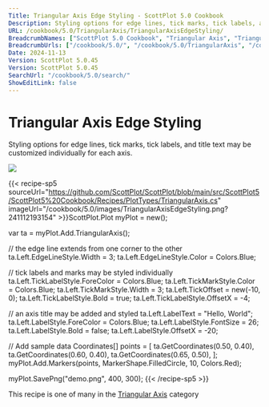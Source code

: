 ```yaml
---
Title: Triangular Axis Edge Styling - ScottPlot 5.0 Cookbook
Description: Styling options for edge lines, tick marks, tick labels, and title text may be customized individually for each axis.
URL: /cookbook/5.0/TriangularAxis/TriangularAxisEdgeStyling/
BreadcrumbNames: ["ScottPlot 5.0 Cookbook", "Triangular Axis", "Triangular Axis Edge Styling"]
BreadcrumbUrls: ["/cookbook/5.0/", "/cookbook/5.0/TriangularAxis", "/cookbook/5.0/TriangularAxis/TriangularAxisEdgeStyling"]
Date: 2024-11-13
Version: ScottPlot 5.0.45
Version: ScottPlot 5.0.45
SearchUrl: "/cookbook/5.0/search/"
ShowEditLink: false
---
```



<div class='d-flex align-items-center mt-5'>
<h1 class='me-2 text-dark my-0 border-0'>Triangular Axis Edge Styling</h1>
</div>

Styling options for edge lines, tick marks, tick labels, and title text may be customized individually for each axis.

[![](/cookbook/5.0/images/TriangularAxisEdgeStyling.png?241112193154)](/cookbook/5.0/images/TriangularAxisEdgeStyling.png?241112193154)

{{< recipe-sp5 sourceUrl="https://github.com/ScottPlot/ScottPlot/blob/main/src/ScottPlot5/ScottPlot5%20Cookbook/Recipes/PlotTypes/TriangularAxis.cs" imageUrl="/cookbook/5.0/images/TriangularAxisEdgeStyling.png?241112193154" >}}ScottPlot.Plot myPlot = new();

var ta = myPlot.Add.TriangularAxis();

// the edge line extends from one corner to the other
ta.Left.EdgeLineStyle.Width = 3;
ta.Left.EdgeLineStyle.Color = Colors.Blue;

// tick labels and marks may be styled individually
ta.Left.TickLabelStyle.ForeColor = Colors.Blue;
ta.Left.TickMarkStyle.Color = Colors.Blue;
ta.Left.TickMarkStyle.Width = 3;
ta.Left.TickOffset = new(-10, 0);
ta.Left.TickLabelStyle.Bold = true;
ta.Left.TickLabelStyle.OffsetX = -4;

// an axis title may be added and styled
ta.Left.LabelText = "Hello, World";
ta.Left.LabelStyle.ForeColor = Colors.Blue;
ta.Left.LabelStyle.FontSize = 26;
ta.Left.LabelStyle.Bold = false;
ta.Left.LabelStyle.OffsetX = -20;

// Add sample data
Coordinates[] points = [
    ta.GetCoordinates(0.50, 0.40),
    ta.GetCoordinates(0.60, 0.40),
    ta.GetCoordinates(0.65, 0.50),
];
myPlot.Add.Markers(points, MarkerShape.FilledCircle, 10, Colors.Red);

myPlot.SavePng("demo.png", 400, 300);
{{< /recipe-sp5 >}}

<div class='my-5 text-center'>This recipe is one of many in the <a href='/cookbook/5.0/TriangularAxis'>Triangular Axis</a> category</div>


